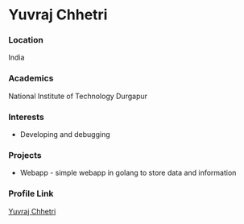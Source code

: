 # Yuvraj Chhetri

### Location

India

### Academics

National Institute of Technology Durgapur

### Interests

- Developing and debugging


### Projects

- Webapp - simple webapp in golang to store data and information

### Profile Link

[Yuvraj Chhetri](https://github.com/i-am-yuvi)
